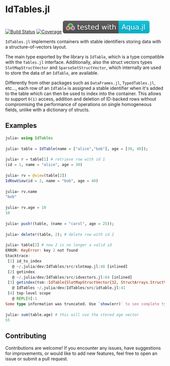 
# IdTables.jl

[![Build Status](https://github.com/Tortar/IdTables.jl/actions/workflows/CI.yml/badge.svg?branch=main)](https://github.com/Tortar/IdTables.jl/actions/workflows/CI.yml?query=branch%3Amain)
[![Coverage](https://codecov.io/gh/Tortar/IdTables.jl/branch/main/graph/badge.svg)](https://codecov.io/gh/Tortar/IdTables.jl)
[![Aqua](https://raw.githubusercontent.com/JuliaTesting/Aqua.jl/master/badge.svg)](https://github.com/JuliaTesting/Aqua.jl)

`IdTables.jl` implements containers with stable identifiers storing data with a structure-of-vectors layout.

The main type exported by the library is `IdTable`, which is a type compatible with the `Tables.jl` interface. Additionally, 
also the struct vectors types `SlotMapStructVector` and `SparseSetStructVector`, which internally are used to store the data
of an `IdTable`, are available.

Differently from other packages such as `DataFrames.jl`, `TypedTables.jl`, etc..., each row of an `IdTable` is assigned a stable
identifier when it's added to the table which can then be used to index into the container. This allows to support `O(1)` access,
addition and deletion of ID-backed rows without compromising the performance of operations on single homogeneous fields, unlike
with a dictionary of structs.

## Examples

```julia
julia> using IdTables

julia> table = IdTable(name = ["alice","bob"], age = [30, 40]);

julia> r = table[1] # retrieve row with id 1
(id = 1, name = "alice", age = 30)

julia> rv = @view(table[2])
IdRowView(id = 2, name = "bob", age = 40)

julia> rv.name
"bob"

julia> rv.age = 10
10

julia> push!(table, (name = "carol", age = 25));

julia> delete!(table, 2); # delete row with id 2

julia> table[2] # now 2 is no longer a valid id
ERROR: KeyError: key 2 not found
Stacktrace:
 [1] id_to_index
   @ ~/.julia/dev/IdTables/src/slotmap.jl:48 [inlined]
 [2] getindex
   @ ~/.julia/dev/IdTables/src/idvectors.jl:64 [inlined]
 [3] getindex(tsm::IdTable{SlotMapStructVector{32, StructArrays.StructVector{…}}}, id::Int64)
   @ IdTables ~/.julia/dev/IdTables/src/idtable.jl:41
 [4] top-level scope
   @ REPL[9]:1
Some type information was truncated. Use `show(err)` to see complete types.

julia> sum(table.age) # this will use the stored age vector
55
```

## Contributing

Contributions are welcome! If you encounter any issues, have suggestions for improvements, or would like to add new features,
feel free to open an issue or submit a pull request.
